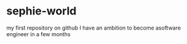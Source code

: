 # sephie-world
my first repository on github
I have an ambition to become asoftware engineer in a few months
